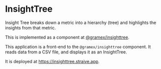 # InsightTree

Insight Tree breaks down a metric into a hierarchy (tree) and highlights the insights from that metric.

This is implemented as a component at [@gramex/insighttree](https://www.npmjs.com/package/@gramex/insighttree).

This application is a front-end to the `@gramex/insighttree` component. It reads data from a CSV file, and displays it as an InsightTree.

It is deployed at <https://insighttree.straive.app>.
